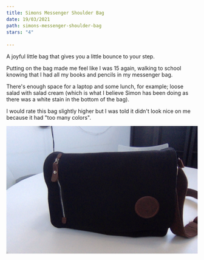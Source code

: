 ```yaml
---
title: Simons Messenger Shoulder Bag
date: 19/03/2021
path: simons-messenger-shoulder-bag
stars: "4"

---
```

A joyful little bag that gives you a little bounce to your step.

Putting on the bag made me feel like I was 15 again, walking to school knowing that I had all my books and pencils in my messenger bag.

There's enough space for a laptop and some lunch, for example; loose salad with salad cream (which is what I believe Simon has been doing as there was a white stain in the bottom of the bag).

I would rate this bag slightly higher but I was told it didn't look nice on me because it had "too many colors".

![](/uploads/photo-on-19-03-2021-at-13-25.jpg)